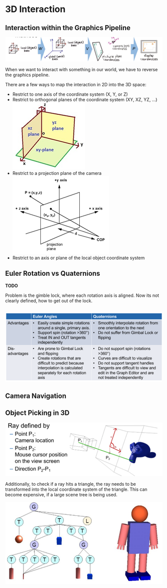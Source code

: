 # 3D Interaction

## Interaction within the Graphics Pipeline

![image-20240325144030031](./res/3D%20Interaction/image-20240325144030031.png)

When we want to interact with  something in our world, we have to reverse the graphics pipeline. 

There are a few ways to map the  interaction in 2D into the 3D space:

* Restrict to one axis of the coordinate system (X, Y, or Z)
* Restrict to orthogonal planes of the coordinate system (XY, XZ, YZ, ...)
  ![image-20240325144252973](./res/3D%20Interaction/image-20240325144252973.png)
* Restrict to a projection plane of the camera
  <img src="./res/3D%20Interaction/image-20240325144308763.png" alt="image-20240325144308763" style="zoom:50%;" />
* Restrict to an axis or plane of the local object coordinate system

## Euler Rotation vs Quaternions

**TODO**

Problem is the gimble lock, where each rotation axis is aligned. Now its not clearly defined, how to get out of the lock.

## 

![image-20240325144657806](./res/3D%20Interaction/image-20240325144657806.png)

## Camera Navigation

## Object Picking in 3D

![image-20240325150019275](./res/3D%20Interaction/image-20240325150019275.png)

Additionally, to check if a ray hits a triangle, the ray needs to be transformed into the local coordinate system of the triangle. This can become expensive, if a large scene tree is being used.

![image-20240325150309605](./res/3D%20Interaction/image-20240325150309605.png)
